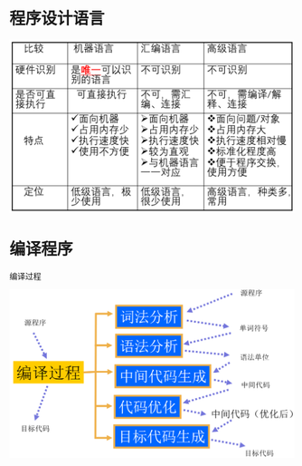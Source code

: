 # 程序设计语言

![image-20240608100422420](./01%20%E6%A6%82%E8%AE%BA.assets/image-20240608100422420.png)

# 编译程序

编译过程

![image-20240608100822118](./01%20%E6%A6%82%E8%AE%BA.assets/image-20240608100822118.png)

